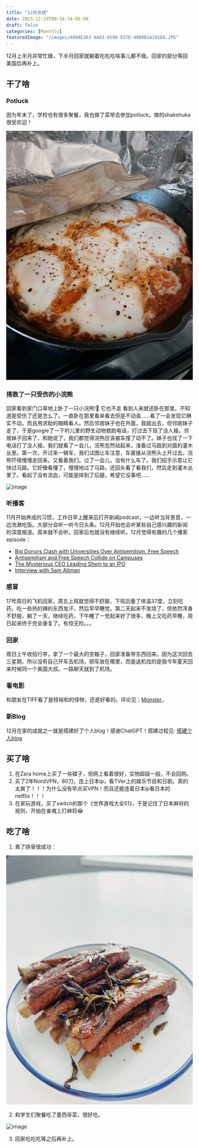 ```yaml
---
title: "12月总结"
date: 2023-12-29T00:34:34-05:00
draft: false
categories: [Monthly]
featuredImage: "/images/A99AE363-9A03-4598-937D-49D6D1A191D4.JPG"
---
```


12月上半月非常忙碌，下半月回家就躺着吃吃吃啥事儿都不做。回家的部分等回美国后再补上。
<!--more-->

## 干了啥

### Potluck

因为年末了，学校也有很多聚餐，我也做了菜带去参加potluck。做的shakshuka很受欢迎！

![image](/images/B3546AE8-D100-4065-8C96-3A1FB0AC4D6D.jpg)


### 搭救了一只受伤的小浣熊

回家看到家门口草地上卧了一只小浣熊!🦝 它也不走 看到人来就还卧在那里。不知道是受伤了还是怎么了。一直卧在那里看来看去但是不动诶……看了一会发现它确实不动，而且用求助的眼睛看人。然后邻居妹子也在外面，我就出去，但邻居妹子走了，于是google了一下村儿里的野生动物救助电话，打过去下班了没人接。邻居妹子回来了，和她说了，我们都觉得浣熊应该被车撞了动不了。妹子也找了一下电话打了没人接。我们就看了一会儿，浣熊忽然站起来，准备过马路到对面的灌木丛里。第一次，开过来一辆车，我们试图让车注意，车直接从浣熊头上开过去。浣熊吓得慢慢走回来。又看着我们。过了一会儿，没有什么车了。我们招手示意让它快过马路。它好像看懂了，慢慢地过了马路，还回头看了看我们，然后走到灌木丛里了。看起了没有流血，可能是摔到了后腿，希望它没事吧……

![image](/images/20231207204119.png)


### 听播客

11月开始养成的习惯，工作日早上醒来后打开新闻podcast，一边听当背景音，一边洗漱吃饭。大部分会听一听今日头条。12月开始也会听某些自己感兴趣的新闻的深度报道。周末就不会听。回家后也就没有继续听。12月觉得有趣的几个播客episode：

- [Big Donors Clash with Universities Over Antisemitism, Free Speech](https://pca.st/3it5ggn5)
- [Antisemitism and Free Speech Collide on Campuses](https://pca.st/ba4ribdo)
- [The Mysterious CEO Leading Shein to an IPO](https://pca.st/9kf7rpbj)
- [Interview with Sam Altman](https://open.spotify.com/episode/2WSPcEbWAj5XvAlXd0Cyxa)

### 感冒
17号周日的飞机回家，周五上班就觉得不舒服，下班后量了体温37度，立刻吃药，吃一些热的辣的东西发汗，然后早早睡觉。第二天起来不发烧了，但依然浑身不舒服，躺了一天，继续吃药，下午睡了一觉起来好了很多，晚上又吃药早睡，周日起来终于完全康复了。有惊无险。。。

### 回家

周日上午收拾行李，拿了一个最大的空箱子，回家准备带东西回来。因为这次回去三星期，所以没有自己开车去机场，把车放在哪里，而是送机找的是我今年夏天回来时候同一个美国大叔。一路聊天就到了机场。

### 看电影

和朋友在TIFF看了是枝裕和的怪物，还是好看的。评论见：[Monster](/posts/2023-shows/#怪物-2023)。

### 新Blog
12月在家的成就之一就是搭建好了个人blog！感谢ChatGPT！搭建过程见: [搭建个人blog](posts/搭建个人blog/)

## 买了啥

1. 在Zara home上买了一些碟子，但网上看着很好，实物超级一般，不会回购。
2. 买了2年NordVPN，80刀，连上日本ip，看TVer上的娱乐节目和日剧，真的太爽了！！！为什么没有早点买VPN！而且还能连着日本ip看日本的netflix！！！
3. 在家玩游戏，买了switch的那个《世界游戏大全51》，于是记住了日本麻将的规则，开始在雀魂上打麻将😂

## 吃了啥

1. 煮了排骨很成功：

![image](/images/85EF84D5-6CE0-4EBC-B66E-D740661330DF.jpg)

2. 和学生们聚餐吃了墨西哥菜，很好吃。

![image](/images/20231215130527.png)

3. 回家吃吃吃等之后再补上。

